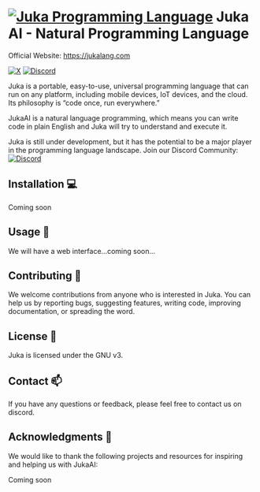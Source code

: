 # [![Juka Programming Language](https://user-images.githubusercontent.com/11934545/192074923-24c8cfb9-12fc-48c4-8faa-2bbc4c187d83.png)](https://jukalang.com) Juka AI - Natural Programming Language

Official Website: <https://jukalang.com>

[![X](https://img.shields.io/twitter/follow/jukaLang.svg?style=social)](https://twitter.com/jukaLang)
[![Discord](https://img.shields.io/discord/975787212954275910)](https://discord.gg/MsKWsErzfp)

Juka is a portable, easy-to-use, universal programming language that can run on any platform, including mobile devices, IoT devices, and the cloud. Its philosophy is “code once, run everywhere.”

JukaAI is a natural language programming, which means you can write code in plain English and Juka will try to understand and execute it.

Juka is still under development, but it has the potential to be a major player in the programming language landscape. Join our Discord Community: [![Discord](https://img.shields.io/discord/975787212954275910)](https://discord.gg/MsKWsErzfp)

## Installation 💻

Coming soon

## Usage 🚀

We will have a web interface...coming soon...

## Contributing 🙌

We welcome contributions from anyone who is interested in Juka. You can help us by reporting bugs, suggesting features, writing code, improving documentation, or spreading the word.

## License 📝

Juka is licensed under the GNU v3.

## Contact 📫

If you have any questions or feedback, please feel free to contact us on discord.

## Acknowledgments 🙏

We would like to thank the following projects and resources for inspiring and helping us with JukaAI:

Coming soon
